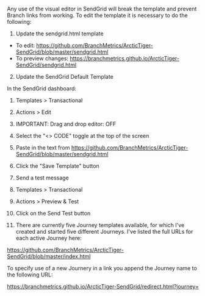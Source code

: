 Any use of the visual editor in SendGrid will break the template and prevent Branch links from working. To edit the template it is necessary to do the following:

1. Update the sendgrid.html template  

  - To edit: https://github.com/BranchMetrics/ArcticTiger-SendGrid/blob/master/sendgrid.html 
  - To preview changes: https://branchmetrics.github.io/ArcticTiger-SendGrid/sendgrid.html 

2. Update the SendGrid Default Template  

In the SendGrid dashboard: 
 1. Templates > Transactional 
 2. Actions > Edit 
 3. IMPORTANT: Drag and drop editor: OFF 
 4. Select the "<> CODE" toggle at the top of the screen 
 5. Paste in the text from https://github.com/BranchMetrics/ArcticTiger-SendGrid/blob/master/sendgrid.html 
 6. Click the "Save Template" button 

3. Send a test message
 1. Templates > Transactional
 2. Actions > Preview & Test
 3. Click on the Send Test button
 4. There are currently five Journey templates available, for which I've created and started five different Journeys. I've listed the full URLs for each active Journey here:

https://github.com/BranchMetrics/ArcticTiger-SendGrid/blob/master/index.html

To specify use of a new Journery in a link you append the Journey name to the following URL:

https://branchmetrics.github.io/ArcticTiger-SendGrid/redirect.html?journey=
